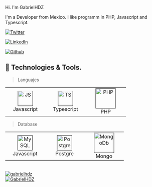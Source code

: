 Hi. I'm GabrielHDZ

I'm a Developer from Mexico. I like programm in PHP, Javascript and Typescript.

[![Twitter](https://img.shields.io/badge/Twitter-1DA1F2?style=for-the-badge&logo=twitter&logoColor=white&label=)](https://twitter.com/GHdzHdz)

[![LinkedIn](https://img.shields.io/badge/LinkedIn-0077B5?style=for-the-badge&logo=linkedin&logoColor=white)](https://www.linkedin.com/in/gabriel-diaz-1b38801a0)

[![Github](https://img.shields.io/badge/GitHub-100000?style=for-the-badge&logo=github&logoColor=white)](https://github.com/GabrielHDZ)

## 🔧 Technologies & Tools.

>Languajes
 <table>
	 <tbody>
  <tr>
   <td align="Center" width="25%"> 
      <a href="" >
        <img src="https://cdn-icons-png.flaticon.com/512/5968/5968292.png" width="48" height="48" alt="JS" />
      </a>
      <br>Javascript
    </td>
    <td align="Center" width="25%">
      <a href="">
        <img src="https://cdn-icons-png.flaticon.com/512/5968/5968381.png" width="48" height="48" alt="TS" />
      </a>
      <br>Typescript
    </td>
    <td align="Center" width="25%">   
        <a href="" >
        <img height="64px" width="64px" src="https://cdn-icons-png.flaticon.com/512/5968/5968332.png" alt="PHP">
      </a>
      <br>PHP
</td>
   </tr>
</tbody>
  </table>
  

>Database
<table>
	 <tbody>
  <tr>
   <td align="Center" width="25%"> 
      <a href="" >
        <img src="" width="48" height="48" alt="MySQL" />
      </a>
      <br>Javascript
    </td>
    <td align="Center" width="25%">
      <a href="">
        <img src="" width="48" height="48" alt="Postgre" />
      </a>
      <br>Postgre
    </td>
    <td align="Center" width="25%">   
        <a href="" >
        <img height="64px" width="64px" src="" alt="MongoDb">
      </a>
      <br>Mongo
</td>
   </tr>
</tbody>
  </table>
  


<br>

<a href="#DhrumiShah_stats">
  <img src="https://github-readme-stats.vercel.app/api?username=gabrielhdz&show_icons=true&theme=react&count_private=true&include_all_commits=true" alt="gabrielhdz" />
</a>

<br>
	

<a href="#DhrumiShah_stats">
  <img src="https://github-readme-stats.vercel.app/api/top-langs?username=gabrielhdz&show_icons=true&locale=en&layout=compact&theme=onedark" alt="GabrielHDZ" />

</a>
	
<br>


